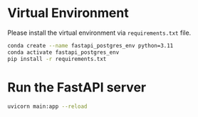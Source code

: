 # Virtual Environment

Please install the virtual environment via `requirements.txt` file.

```bash
conda create --name fastapi_postgres_env python=3.11
conda activate fastapi_postgres_env
pip install -r requirements.txt
```

# Run the FastAPI server

```bash
uvicorn main:app --reload
```